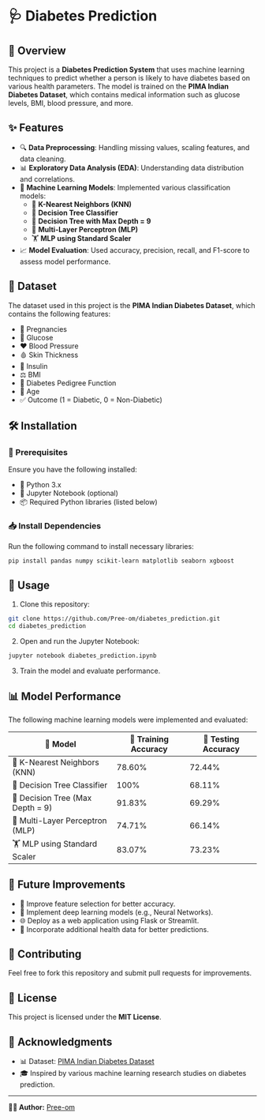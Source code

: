 # 🩺 Diabetes Prediction

## 📌 Overview

This project is a **Diabetes Prediction System** that uses machine learning techniques to predict whether a person is likely to have diabetes based on various health parameters. The model is trained on the **PIMA Indian Diabetes Dataset**, which contains medical information such as glucose levels, BMI, blood pressure, and more.

## ✨ Features

- 🔍 **Data Preprocessing**: Handling missing values, scaling features, and data cleaning.
- 📊 **Exploratory Data Analysis (EDA)**: Understanding data distribution and correlations.
- 🤖 **Machine Learning Models**: Implemented various classification models:
  - 📌 **K-Nearest Neighbors (KNN)**
  - 🌳 **Decision Tree Classifier**
  - 🌲 **Decision Tree with Max Depth = 9**
  - 🧠 **Multi-Layer Perceptron (MLP)**
  - 🏋️ **MLP using Standard Scaler**
- 📈 **Model Evaluation**: Used accuracy, precision, recall, and F1-score to assess model performance.

## 📂 Dataset

The dataset used in this project is the **PIMA Indian Diabetes Dataset**, which contains the following features:

- 🤰 Pregnancies
- 🍬 Glucose
- ❤️ Blood Pressure
- 🩸 Skin Thickness
- 💉 Insulin
- ⚖️ BMI
- 🧬 Diabetes Pedigree Function
- 🎂 Age
- ✅ Outcome (1 = Diabetic, 0 = Non-Diabetic)

## 🛠 Installation

### 🔗 Prerequisites

Ensure you have the following installed:

- 🐍 Python 3.x
- 📓 Jupyter Notebook (optional)
- 📦 Required Python libraries (listed below)

### 📥 Install Dependencies

Run the following command to install necessary libraries:

```bash
pip install pandas numpy scikit-learn matplotlib seaborn xgboost
```

## 🚀 Usage

1. Clone this repository:

```bash
git clone https://github.com/Pree-om/diabetes_prediction.git
cd diabetes_prediction
```

2. Open and run the Jupyter Notebook:

```bash
jupyter notebook diabetes_prediction.ipynb
```

3. Train the model and evaluate performance.

## 📊 Model Performance

The following machine learning models were implemented and evaluated:

| 🤖 Model                         | 🎯 Training Accuracy | 📌 Testing Accuracy |
| --------------------------------- | ----------------- | ---------------- |
| 📌 K-Nearest Neighbors (KNN)      | 78.60%            | 72.44%           |
| 🌳 Decision Tree Classifier       | 100%              | 68.11%           |
| 🌲 Decision Tree (Max Depth = 9)  | 91.83%            | 69.29%           |
| 🧠 Multi-Layer Perceptron (MLP)   | 74.71%            | 66.14%           |
| 🏋️ MLP using Standard Scaler      | 83.07%            | 73.23%           |

## 🔮 Future Improvements

- 🔬 Improve feature selection for better accuracy.
- 🤖 Implement deep learning models (e.g., Neural Networks).
- 🌐 Deploy as a web application using Flask or Streamlit.
- 🏥 Incorporate additional health data for better predictions.

## 🤝 Contributing

Feel free to fork this repository and submit pull requests for improvements.

## 📜 License

This project is licensed under the **MIT License**.

## 🙌 Acknowledgments

- 📊 Dataset: [PIMA Indian Diabetes Dataset](https://www.kaggle.com/datasets/uciml/pima-indians-diabetes-database)
- 🎓 Inspired by various machine learning research studies on diabetes prediction.

---

**👨‍💻 Author:** [Pree-om](https://github.com/Pree-om)

